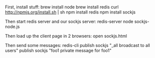 First, install stuff:
brew install node 
brew install redis
curl http://npmjs.org/install.sh | sh
npm install redis
npm install sockjs

Then start redis server and our sockjs server:
redis-server
node sockjs-node.js

Then load up the client page in 2 browsers:
open sockjs.html

Then send some messages:
redis-cli
publish sockjs "_all broadcast to all users"
publish sockjs "foo1 private message for foo1"

